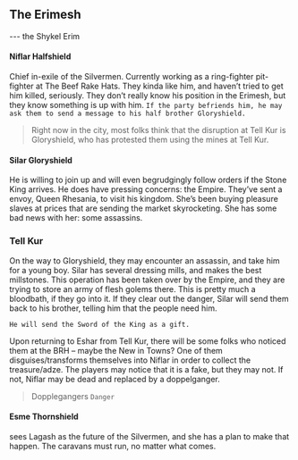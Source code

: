 ## The Erimesh 

 --- the Shykel Erim

#### Niflar Halfshield
Chief in-exile of the Silvermen. Currently working as a ring-fighter pit-fighter at The Beef Rake Hats. They kinda like him, and haven’t tried to get him killed, seriously. They don’t really know his position in the Erimesh, but they know something is up with him. ``If the party befriends him, he may ask them to send a message to his half brother Gloryshield. ``
> Right now in the city, most folks think that the disruption at Tell Kur is Gloryshield, who has protested them using the mines at Tell Kur.

#### Silar Gloryshield 
He is willing to join up and will even begrudgingly follow orders if the Stone King arrives. He does have pressing concerns: the Empire. They’ve sent a envoy, Queen Rhesania, to visit his kingdom. She’s been buying pleasure slaves at prices that are sending the market skyrocketing. She has some bad news with her: some assassins.

### Tell Kur

On the way to Gloryshield, they may encounter an assassin, and take him for a young boy. Silar has several dressing mills, and makes the best millstones. This operation has been taken over by the Empire, and they are trying to store an army of flesh golems there. This is pretty much a bloodbath, if they go into it. If they clear out the danger, Silar will send them back to his brother, telling him that the people need him. 
````
He will send the Sword of the King as a gift.
````

Upon returning to Eshar from Tell Kur, there will be some folks who noticed them at the BRH – maybe the New in Towns? One of them disguises/transforms themselves into Niflar in order to collect the treasure/adze. The players may notice that it is a fake, but they may not. If not, Niflar may be dead and replaced by a doppelganger.
> Dopplegangers ``Danger``

#### Esme Thornshield 
sees Lagash as the future of the Silvermen, and she has a plan to make that happen. The caravans must run, no matter what comes.

